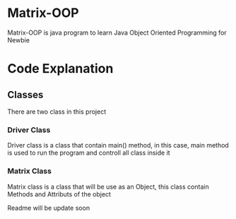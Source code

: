 # Matrix-OOP
Matrix-OOP is java program to learn Java Object Oriented Programming for Newbie

# Code Explanation
## Classes
There are two class in this project
### Driver Class
Driver class is a class that contain main() method, in this case, main method is used to run the program and controll all class inside it
### Matrix Class
Matrix class is a class that will be use as an Object, this class contain Methods and Attributs of the object

Readme will be update soon
